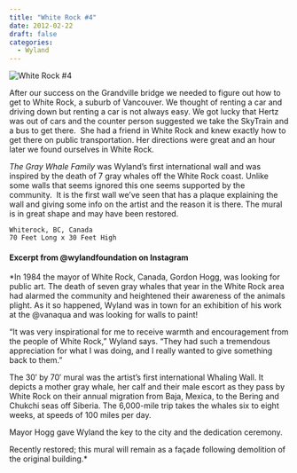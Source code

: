 ```yaml
---
title: "White Rock #4"
date: 2012-02-22
draft: false
categories:
  - Wyland
---
```



![White Rock #4](../images/04_whiterock.jpg)

After our success on the Grandville bridge we needed to figure out how to get to White Rock, a suburb of Vancouver. We thought of renting a car and driving down but renting a car is not always easy. We got lucky that Hertz was out of cars and the counter person suggested we take the SkyTrain and a bus to get there.  She had a friend in White Rock and knew exactly how to get there on public transportation. Her directions were great and an hour later we found ourselves in White Rock.

_The Gray Whale Family_ was Wyland’s first international wall and was inspired by the death of 7 gray whales off the White Rock coast. Unlike some walls that seems ignored this one seems supported by the community.  It is the first wall we’ve seen that has a plaque explaining the wall and giving some info on the artist and the reason it is there. The mural is in great shape and may have been restored.

```
Whiterock, BC, Canada
70 Feet Long x 30 Feet High
```

#### Excerpt from @wylandfoundation on Instagram

*In 1984 the mayor of White Rock, Canada, Gordon Hogg, was looking for public art. The death of seven gray whales that year in the White Rock area had alarmed the community and heightened their awareness of the animals plight. As it so happened, Wyland was in town for an exhibition of his work at the @vanaqua and was looking for walls to paint!

“It was very inspirational for me to receive warmth and encouragement from the people of White Rock,” Wyland says. “They had such a tremendous appreciation for what I was doing, and I really wanted to give something back to them.”

The 30′ by 70′ mural was the artist’s first international Whaling Wall. It depicts a mother gray whale, her calf and their male escort as they pass by White Rock on their annual migration from Baja, Mexica, to the Bering and Chukchi seas off Siberia. The 6,000-mile trip takes the whales six to eight weeks, at speeds of 100 miles per day.

Mayor Hogg gave Wyland the key to the city and the dedication ceremony.

Recently restored; this mural will remain as a façade following demolition of the original building.*